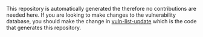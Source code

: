 This repository is automatically generated the therefore no contributions are needed here.
If you are looking to make changes to the vulnerability database, you should make the change in [vuln-list-update](https://github.com/khulnasoft-lab/vuln-list-update) which is the code that generates this repository.
